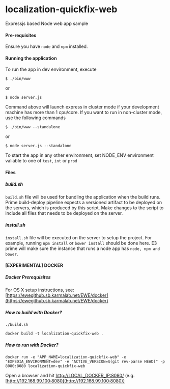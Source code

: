 localization-quickfix-web
========================

Expressjs based Node web app sample


#### Pre-requisites

Ensure you have `node` and `npm` installed.


#### Running the application

To run the app in dev environment, execute

```
$ ./bin/www
```

or

```
$ node server.js
```

Command above will launch express in cluster mode if your development machine has more than 1 cpu/core. If you want to run in non-cluster mode, use the following commands

```
$ ./bin/www --standalone
```

or

```
$ node server.js --standalone
```

To start the app in any other environment, set NODE_ENV environment valiable to one of ```test```, ```int``` or ```prod```

#### Files

##### build.sh

```build.sh``` file will be used for bundling the application when the build runs. Prime build-deploy pipeline expects a versioned artifact to be deployed on the servers, which is produced by this script. Make changes to the script to include all files that needs to be deployed on the server.

##### install.sh

```install.sh``` file will be executed on the server to setup the project. For example, running ```npm install``` or ```bower install``` should be done here. E3 prime will make sure the instance that runs a node app has ```node, npm and bower```. 



#### [EXPERIMENTAL] DOCKER

##### Docker Prerequisites

For OS X setup instructions, see: [https://ewegithub.sb.karmalab.net/EWE/docker](https://ewegithub.sb.karmalab.net/EWE/docker)

##### How to build with Docker?

```
./build.sh
```

```
docker build -t localization-quickfix-web .
```

##### How to run with Docker?

```
docker run -e "APP_NAME=localization-quickfix-web" -e "EXPEDIA_ENVIRONMENT=dev" -e "ACTIVE_VERSION=$(git rev-parse HEAD)" -p 8080:8080 localization-quickfix-web
```

Open a browser and hit [http://LOCAL_DOCKER_IP:8080/](http://LOCAL_DOCKER_IP:8080/) (e.g. [http://192.168.99.100:8080](http://192.168.99.100:8080))

